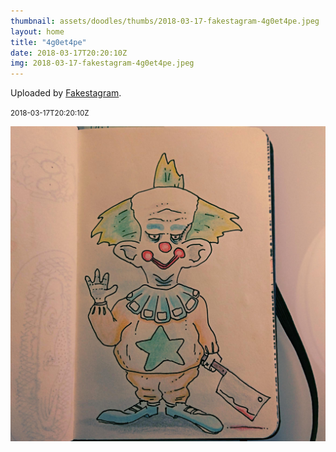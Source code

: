 ```yaml
---
thumbnail: assets/doodles/thumbs/2018-03-17-fakestagram-4g0et4pe.jpeg
layout: home
title: "4g0et4pe"
date: 2018-03-17T20:20:10Z
img: 2018-03-17-fakestagram-4g0et4pe.jpeg
---
```


Uploaded by [Fakestagram](https://github.com/opyate/fakestagram).

<small>2018-03-17T20:20:10Z</small>

![Uploaded by Fakestagram](assets/doodles/original/2018-03-17-fakestagram-4g0et4pe.jpeg)
